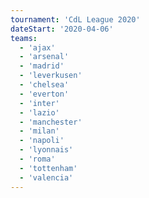 ```yaml
---
tournament: 'CdL League 2020'
dateStart: '2020-04-06'
teams:
  - 'ajax'
  - 'arsenal'
  - 'madrid'
  - 'leverkusen'
  - 'chelsea'
  - 'everton'
  - 'inter'
  - 'lazio'
  - 'manchester'
  - 'milan'
  - 'napoli'
  - 'lyonnais'
  - 'roma'
  - 'tottenham'
  - 'valencia'
---
```

